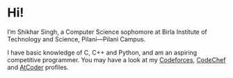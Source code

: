 # Hi!

I’m Shikhar Singh, a Computer Science sophomore at Birla Institute of Technology and Science, Pilani—Pilani Campus.

I have basic knowledge of C, C++ and Python, and am an aspiring competitive programmer. You may have a look at my
[Codeforces](https://codeforces.com/profile/RiverX15), 
[CodeChef](https://www.codechef.com/users/riverx15) and [AtCoder](https://atcoder.jp/users/RiverX15) profiles.
<!---
RiverX15/RiverX15 is a ✨ special ✨ repository because its `README.md` (this file) appears on your GitHub profile.
You can click the Preview link to take a look at your changes.
--->
